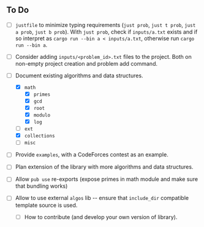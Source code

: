 ## To Do

- [ ] `justfile` to minimize typing requirements (`just prob`, `just t prob`, `just a prob`,
  `just b prob`). With `just prob`, check if `inputs/a.txt` exists and if so interpret as
  `cargo run --bin a < inputs/a.txt`, otherwise run `cargo run --bin a`.

- [ ] Consider adding `inputs/<problem_id>.txt` files to the project. Both on non-empty project
  creation and problem add command.

- [ ] Document existing algorithms and data structures.
  
  - [x] `math`
    - [x] `primes`
    - [x] `gcd`
    - [x] `root`
    - [x] `modulo`
    - [x] `log`
  - [ ] `ext`
  - [x] `collections`
  - [ ] `misc`

- [ ] Provide `examples`, with a CodeForces contest as an example.

- [ ] Plan extension of the library with more algorithms and data structures.

- [ ] Allow `pub use` re-exports (expose primes in math module and make sure that bundling works)

- [ ] Allow to use external `algos` lib -- ensure that `include_dir` compatible template source is
  used.
  
  - [ ] How to contribute (and develop your own version of library).

